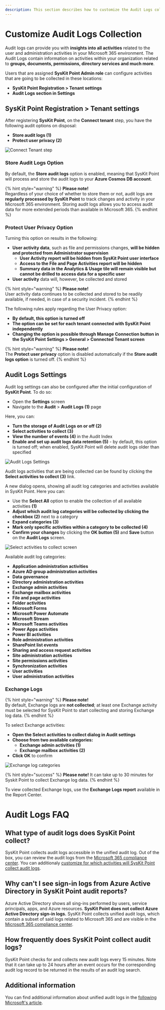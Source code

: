 ```yaml
---
description: This section describes how to customize the Audit Logs collection using SysKit Point.
---
```


# Customize Audit Logs Collection

Audit logs can provide you with **insights into all activities** related to the user and administration activities in your Microsoft 365 environment.‌ The Audit Logs contain information on activities within your organization related to **groups, documents, permissions, directory services and much more**. 

Users that are assigned **SysKit Point Admin role** can configure activities that are going to be collected in these locations:

* **SysKit Point Registration > Tenant settings**
* **Audit Logs section in Settings**

## SysKit Point Registration > Tenant settings

After registering **SysKit Point**, on the **Connect tenant** step, you have the following audit options on disposal:

* **Store audit logs \(1\)**
* **Protect user privacy \(2\)**

![Connect Tenant step](../.gitbook/assets/customize-audit-logs-collection_connect-tenant-step.png)


### Store Audit Logs Option

By default, the **Store audit logs** option is enabled, meaning that SysKit Point will process and store the audit logs to your **Azure Cosmos DB account**.

{% hint style="warning" %}
**Please note!**  
Regardless of your choice of whether to store them or not, audit logs are **regularly processed by SysKit Point** to track changes and activity in your Microsoft 365 environment. Storing audit logs allows you to access audit data for more extended periods than available in Microsoft 365.
{% endhint %}

### Protect User Privacy Option

Turning this option on results in the following:

* **User activity data**, such as file and permissions changes, **will be hidden and protected from Administrator supervision** 
  * **User Activity report will be hidden from SysKit Point user interface**
  * **Access to the File and Page Activities report will be hidden**
  * **Summary data in the Analytics & Usage tile will remain visible but cannot be drilled to access data for a specific user**
* **User activity** data will, however, be collected and stored

{% hint style="warning" %}
**Please note!**  
User activity data continues to be collected and stored to be readily available, if needed, in case of a security incident.
{% endhint %}

The following rules apply regarding the User Privacy option:

* **By default, this option is turned off**
* **The option can be set for each tenant connected with SysKit Point independently**
* **Changing the option is possible through Manage Connection button in the SysKit Point Settings > General > Connected Tenant screen**

{% hint style="warning" %}
**Please note!**  
The **Protect user privacy** option is disabled automatically if the **Store audit logs option** is turned off.
{% endhint %}

## Audit Logs Settings

Audit log settings can also be configured after the initial configuration of **SysKit Point**. To do so:

* Open the **Settings** screen
* Navigate to the **Audit** &gt; **Audit Logs \(1\)** page

Here, you can:

* **Turn the storage of Audit Logs on or off \(2\)**
* **Select activities to collect \(3\)**
* **View the number of events \(4\)** in the Audit Index
* **Enable and set up audit logs data retention \(5\)** - by default, this option is turned off; when enabled, SysKit Point will delete audit logs older than specified

![Audit Logs Settings](../.gitbook/assets/customize-audit-logs-collection_audit-logs-settings_new.png)

Audit logs activities that are being collected can be found by clicking the **Select activities to collect \(3\)** link.

A new dialog opens, showing all audit log categories and activities available in SysKit Point. Here you can:

* Use the **Select All** option to enable the collection of all available activities **\(1\)**
* **Adjust which audit log categories will be collected by clicking the checkbox \(2\)** next to a category
* **Expand categories \(3\)**
* **Mark only specific activities within a category to be collected \(4\)**
* **Confirm your changes** by clicking the **OK button \(5\)** and **Save** button on the **Audit Logs** screen.

![Select activities to collect screen](../.gitbook/assets/customize-audit-logs-collection_select-activities-to-collect_new.png)

Available audit log categories:

* **Application administration activities**
* **Azure AD group administration activities**
* **Data governance**
* **Directory administration activities**
* **Exchange admin activities**
* **Exchange mailbox activities**
* **File and page activities**
* **Folder activities**
* **Microsoft Forms**
* **Microsoft Power Automate**
* **Microsoft Stream**
* **Microsoft Teams activities**
* **Power Apps activities**
* **Power BI activities**
* **Role administration activities**
* **SharePoint list events**
* **Sharing and access request activities**
* **Site administration activities**
* **Site permissions activities**
* **Synchronization activities**
* **User activities**
* **User administration activities**

### Exchange Logs

{% hint style="warning" %}
**Please note!**  
By default, Exchange logs are **not collected**; at least one Exchange activity must be selected for SysKit Point to start collecting and storing Exchange log data.
{% endhint %}

To select Exchange activities:

* **Open the Select activities to collect dialog in Audit settings**
* **Choose from two available categories:**
  * **Exchange admin activities \(1\)**
  * **Exchange mailbox activities \(2\)**
* **Click OK** to confirm

![Exchange log categories](../.gitbook/assets/customize-audit-logs-collection_exchange-categories_new.png)

{% hint style="success" %}
**Please note!** It can take up to 30 minutes for Syskit Point to collect Exchange log data.
{% endhint %}

To view collected Exchange logs, use the **Exchange Logs report** available in the Report Center.



# Audit Logs FAQ

## What type of audit logs does SysKit Point collect?

SysKit Point collects audit logs accessible in the unified audit log. Out of the box, you can review the audit logs from the [Microsoft 365 compliance center](https://compliance.microsoft.com/auditlogsearch).
You can additionaly [customize for which activities will SysKit Point collect audit logs](../configuration/customize-audit-logs-collection.md).

## Why can't I see sign-in logs from Azure Active Directory in SysKit Point audit reports?

Azure Active Directory shows all sing-ins performed by users, service principals, apps, and Azure resources.
**SysKit Point does not collect Azure Active Directory sign-in logs.** 
SysKit Point collects unified audit logs, which contain a subset of said logs related to Microsoft 365 and are visible in the [Microsoft 365 compliance center](https://compliance.microsoft.com/auditlogsearch).

## How frequently does SysKit Point collect audit logs?

SysKit Point checks for and collects new audit logs every 15 minutes. 
Note that it can take up to 24 hours after an event occurs for the corresponding audit log record to be returned in the results of an audit log search. 

## Additional information

You can find additional information about unified audit logs in the [following Microsoft's article](https://docs.microsoft.com/en-us/microsoft-365/compliance/search-the-audit-log-in-security-and-compliance?view=o365-worldwide).